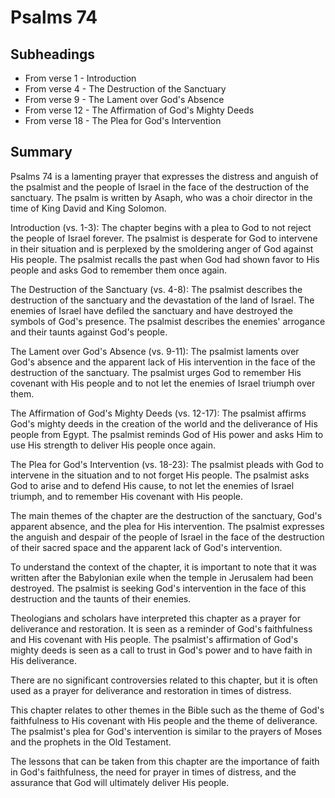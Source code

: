 # Psalms 74

## Subheadings

* From verse 1 - Introduction
* From verse 4 - The Destruction of the Sanctuary
* From verse 9 - The Lament over God's Absence
* From verse 12 - The Affirmation of God's Mighty Deeds
* From verse 18 - The Plea for God's Intervention

## Summary

Psalms 74 is a lamenting prayer that expresses the distress and anguish of the psalmist and the people of Israel in the face of the destruction of the sanctuary. The psalm is written by Asaph, who was a choir director in the time of King David and King Solomon.

Introduction (vs. 1-3):
The chapter begins with a plea to God to not reject the people of Israel forever. The psalmist is desperate for God to intervene in their situation and is perplexed by the smoldering anger of God against His people. The psalmist recalls the past when God had shown favor to His people and asks God to remember them once again.

The Destruction of the Sanctuary (vs. 4-8):
The psalmist describes the destruction of the sanctuary and the devastation of the land of Israel. The enemies of Israel have defiled the sanctuary and have destroyed the symbols of God's presence. The psalmist describes the enemies' arrogance and their taunts against God's people.

The Lament over God's Absence (vs. 9-11):
The psalmist laments over God's absence and the apparent lack of His intervention in the face of the destruction of the sanctuary. The psalmist urges God to remember His covenant with His people and to not let the enemies of Israel triumph over them.

The Affirmation of God's Mighty Deeds (vs. 12-17):
The psalmist affirms God's mighty deeds in the creation of the world and the deliverance of His people from Egypt. The psalmist reminds God of His power and asks Him to use His strength to deliver His people once again.

The Plea for God's Intervention (vs. 18-23):
The psalmist pleads with God to intervene in the situation and to not forget His people. The psalmist asks God to arise and to defend His cause, to not let the enemies of Israel triumph, and to remember His covenant with His people.

The main themes of the chapter are the destruction of the sanctuary, God's apparent absence, and the plea for His intervention. The psalmist expresses the anguish and despair of the people of Israel in the face of the destruction of their sacred space and the apparent lack of God's intervention.

To understand the context of the chapter, it is important to note that it was written after the Babylonian exile when the temple in Jerusalem had been destroyed. The psalmist is seeking God's intervention in the face of this destruction and the taunts of their enemies.

Theologians and scholars have interpreted this chapter as a prayer for deliverance and restoration. It is seen as a reminder of God's faithfulness and His covenant with His people. The psalmist's affirmation of God's mighty deeds is seen as a call to trust in God's power and to have faith in His deliverance.

There are no significant controversies related to this chapter, but it is often used as a prayer for deliverance and restoration in times of distress.

This chapter relates to other themes in the Bible such as the theme of God's faithfulness to His covenant with His people and the theme of deliverance. The psalmist's plea for God's intervention is similar to the prayers of Moses and the prophets in the Old Testament.

The lessons that can be taken from this chapter are the importance of faith in God's faithfulness, the need for prayer in times of distress, and the assurance that God will ultimately deliver His people.